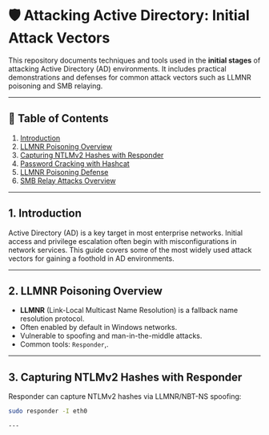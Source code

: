 # 🛡️ Attacking Active Directory: Initial Attack Vectors

This repository documents techniques and tools used in the **initial stages** of attacking Active Directory (AD) environments. It includes practical demonstrations and defenses for common attack vectors such as LLMNR poisoning and SMB relaying.

---

## 📌 Table of Contents
1. [Introduction](#1-introduction)  
2. [LLMNR Poisoning Overview](#2-llmnr-poisoning-overview)  
3. [Capturing NTLMv2 Hashes with Responder](#3-capturing-ntlmv2-hashes-with-responder)  
4. [Password Cracking with Hashcat](#4-password-cracking-with-hashcat)  
5. [LLMNR Poisoning Defense](#5-llmnr-poisoning-defense)  
6. [SMB Relay Attacks Overview](#6-smb-relay-attacks-overview)  

---

## 1. Introduction

Active Directory (AD) is a key target in most enterprise networks. Initial access and privilege escalation often begin with misconfigurations in network services. This guide covers some of the most widely used attack vectors for gaining a foothold in AD environments.

---

## 2. LLMNR Poisoning Overview

- **LLMNR** (Link-Local Multicast Name Resolution) is a fallback name resolution protocol.
- Often enabled by default in Windows networks.
- Vulnerable to spoofing and man-in-the-middle attacks.
- Common tools: `Responder`,.

---

## 3. Capturing NTLMv2 Hashes with Responder

Responder can capture NTLMv2 hashes via LLMNR/NBT-NS spoofing:

```bash
sudo responder -I eth0

---



